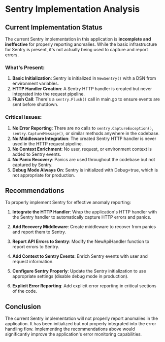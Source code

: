 # Sentry Implementation Analysis

## Current Implementation Status

The current Sentry implementation in this application is **incomplete and ineffective** for properly reporting anomalies. While the basic infrastructure for Sentry is present, it's not actually being used to capture and report errors.

### What's Present:
1. **Basic Initialization**: Sentry is initialized in `NewSentry()` with a DSN from environment variables.
2. **HTTP Handler Creation**: A Sentry HTTP handler is created but never integrated into the request pipeline.
3. **Flush Call**: There's a `sentry.Flush()` call in main.go to ensure events are sent before shutdown.

### Critical Issues:
1. **No Error Reporting**: There are no calls to `sentry.CaptureException()`, `sentry.CaptureMessage()`, or similar methods anywhere in the codebase.
2. **No Middleware Integration**: The created Sentry HTTP handler is never used in the HTTP request pipeline.
3. **No Context Enrichment**: No user, request, or environment context is added to Sentry events.
4. **No Panic Recovery**: Panics are used throughout the codebase but not captured by Sentry.
5. **Debug Mode Always On**: Sentry is initialized with Debug=true, which is not appropriate for production.

## Recommendations

To properly implement Sentry for effective anomaly reporting:

1. **Integrate the HTTP Handler**: Wrap the application's HTTP handler with the Sentry handler to automatically capture HTTP errors and panics.

2. **Add Recovery Middleware**: Create middleware to recover from panics and report them to Sentry.

3. **Report API Errors to Sentry**: Modify the NewApiHandler function to report errors to Sentry.

4. **Add Context to Sentry Events**: Enrich Sentry events with user and request information.

5. **Configure Sentry Properly**: Update the Sentry initialization to use appropriate settings (disable debug mode in production).

6. **Explicit Error Reporting**: Add explicit error reporting in critical sections of the code.

## Conclusion

The current Sentry implementation will not properly report anomalies in the application. It has been initialized but not properly integrated into the error handling flow. Implementing the recommendations above would significantly improve the application's error monitoring capabilities.
